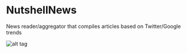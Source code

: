 # NutshellNews
News reader/aggregator that compiles articles based on Twitter/Google trends

![alt tag](https://raw.githubusercontent.com/NutshellNews/NutshellNews/blob/master/icons/iconNutshell.png)
